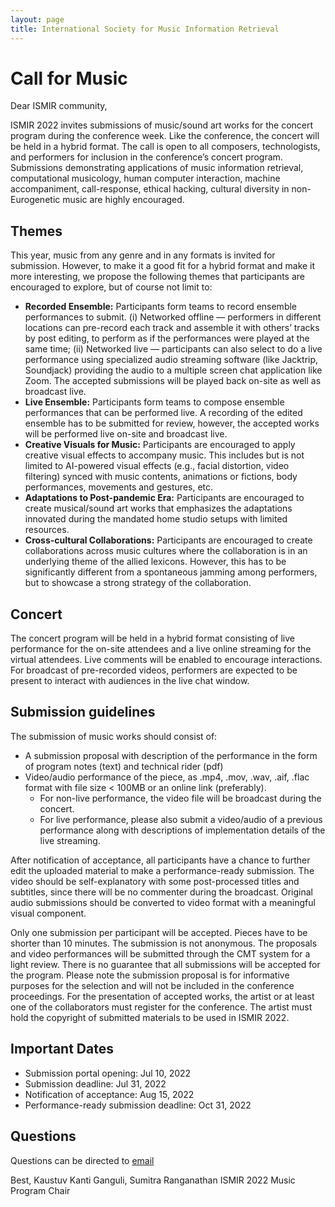 ```yaml
---
layout: page
title: International Society for Music Information Retrieval
---
```

# Call for Music

Dear ISMIR community,

ISMIR 2022 invites submissions of music/sound art works for the concert program during the conference week. Like the conference, the concert will be held in a hybrid format. The call is open to all composers, technologists, and performers for inclusion in the conference’s concert program. Submissions demonstrating applications of music information retrieval, computational musicology, human computer interaction, machine accompaniment, call-response, ethical hacking, cultural diversity in non-Eurogenetic music are highly encouraged.

## Themes
This year, music from any genre and in any formats is invited for submission. However, to make it a good fit for a hybrid format and make it more interesting, we propose the following themes that participants are encouraged to explore, but of course not limit to:
- **Recorded Ensemble:** Participants form teams to record ensemble performances to submit. (i) Networked offline — performers in different locations can pre-record each track and assemble it with others’ tracks by post editing, to perform as if the performances were played at the same time; (ii) Networked live — participants can also select to do a live performance using specialized audio streaming software (like Jacktrip, Soundjack) providing the audio to a multiple screen chat application like Zoom. The accepted submissions will be played back on-site as well as broadcast live.
- **Live Ensemble:** Participants form teams to compose ensemble performances that can be performed live. A recording of the edited ensemble has to be submitted for review, however, the accepted works will be performed live on-site and broadcast live.
- **Creative Visuals for Music:** Participants are encouraged to apply creative visual effects to accompany music. This includes but is not limited to AI-powered visual effects (e.g., facial distortion, video filtering) synced with music contents, animations or fictions, body performances, movements and gestures, etc.
- **Adaptations to Post-pandemic Era:** Participants are encouraged to create musical/sound art works that emphasizes the adaptations innovated during the mandated home studio setups with limited resources.
- **Cross-cultural Collaborations:** Participants are encouraged to create collaborations across music cultures where the collaboration is in an underlying theme of the allied lexicons. However, this has to be significantly different from a spontaneous jamming among performers, but to showcase a strong strategy of the collaboration.

## Concert
The concert program will be held in a hybrid format consisting of live performance for the on-site attendees and a live online streaming for the virtual attendees. Live comments will be enabled to encourage interactions. For broadcast of pre-recorded videos, performers are expected to be present to interact with audiences in the live chat window.

## Submission guidelines
The submission of music works should consist of:
- A submission proposal with description of the performance in the form of program notes (text) and technical rider (pdf)
- Video/audio performance of the piece, as .mp4, .mov, .wav, .aif, .flac format with file size < 100MB or an online link (preferably).
    - For non-live performance, the video file will be broadcast during the concert.
    - For live performance, please also submit a video/audio of a previous performance along with descriptions of implementation details of the live streaming.

After notification of acceptance, all participants have a chance to further edit the uploaded material to make a performance-ready submission. The video should be self-explanatory with some post-processed titles and subtitles, since there will be no commenter during the broadcast. Original audio submissions should be converted to video format with a meaningful visual component.

Only one submission per participant will be accepted. Pieces have to be shorter than 10 minutes. The submission is not anonymous. The proposals and video performances will be submitted through the CMT system for a light review. There is no guarantee that all submissions will be accepted for the program. Please note the submission proposal is for informative purposes for the selection and will not be included in the conference proceedings. For the presentation of accepted works, the artist or at least one of the collaborators must register for the conference. The artist must hold the copyright of submitted materials to be used in ISMIR 2022.

## Important Dates
* Submission portal opening: Jul 10, 2022
* Submission deadline: Jul 31, 2022
* Notification of acceptance: Aug 15, 2022
* Performance-ready submission deadline: Oct 31, 2022

## Questions
Questions can be directed to [email](mailto:ismir2022-music@ismir.net) 

Best,
Kaustuv Kanti Ganguli, Sumitra Ranganathan
ISMIR 2022 Music Program Chair



